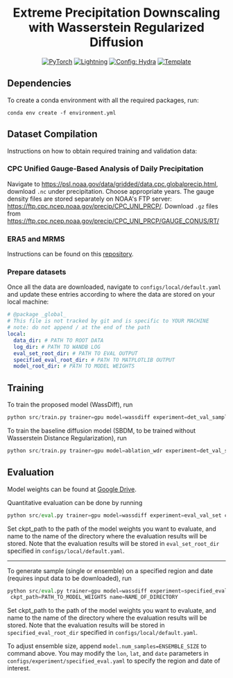 <div align="center">

# Extreme Precipitation Downscaling with Wasserstein Regularized Diffusion
<a href="https://pytorch.org/get-started/locally/"><img alt="PyTorch" src="https://img.shields.io/badge/PyTorch-ee4c2c?logo=pytorch&logoColor=white"></a>
<a href="https://pytorchlightning.ai/"><img alt="Lightning" src="https://img.shields.io/badge/-Lightning-792ee5?logo=pytorchlightning&logoColor=white"></a>
<a href="https://hydra.cc/"><img alt="Config: Hydra" src="https://img.shields.io/badge/Config-Hydra-89b8cd"></a>
<a href="https://github.com/ashleve/lightning-hydra-template"><img alt="Template" src="https://img.shields.io/badge/-Lightning--Hydra--Template-017F2F?style=flat&logo=github&labelColor=gray"></a><br>
<!---
[![Paper](http://img.shields.io/badge/paper-arxiv.1001.2234-B31B1B.svg)](https://www.nature.com/articles/nature14539)
[![Conference](http://img.shields.io/badge/AnyConference-year-4b44ce.svg)](https://papers.nips.cc/paper/2020)
-->
</div>

## Dependencies
To create a conda environment with all the required packages, run:
```
conda env create -f environment.yml
```

## Dataset Compilation
Instructions on how to obtain required training and validation data: 
### CPC Unified Gauge-Based Analysis of Daily Precipitation
Navigate to https://psl.noaa.gov/data/gridded/data.cpc.globalprecip.html, download `.nc` under precipitation.
Choose appropriate years.
The gauge density files are stored separately on NOAA's FTP server: https://ftp.cpc.ncep.noaa.gov/precip/CPC_UNI_PRCP/.
Download `.gz` files from https://ftp.cpc.ncep.noaa.gov/precip/CPC_UNI_PRCP/GAUGE_CONUS/RT/

### ERA5 and MRMS
Instructions can be found on this [repository](https://github.com/dossgollin-lab/climate-data).

### Prepare datasets
Once all the data are downloaded, navigate to `configs/local/default.yaml` and update these entries according to 
where the data are stored on your local machine: 
```yaml
# @package _global_
# This file is not tracked by git and is specific to YOUR MACHINE
# note: do not append / at the end of the path
local:
  data_dir: # PATH TO ROOT DATA
  log_dir: # PATH TO WANDB LOG
  eval_set_root_dir: # PATH TO EVAL OUTPUT
  specified_eval_root_dir: # PATH TO MATPLOTLIB OUTPUT
  model_root_dir: # PATH TO MODEL WEIGHTS
```

## Training
To train the proposed model (WassDiff), run
```python
python src/train.py trainer=gpu model=wassdiff experiment=det_val_sampler
```

To train the baseline diffusion model (SBDM, to be trained without Wasserstein Distance Regularization), run
```python
python src/train.py trainer=gpu model=ablation_wdr experiment=det_val_sampler
```

## Evaluation

Model weights can be found at
[Google Drive](https://drive.google.com/drive/folders/1mVHRyGTJDVZ_iS_yV0jVxmQs3bOkEoyB?usp=share_link).

Quantitative evaluation can be done by running 
```python
python src/eval.py trainer=gpu model=wassdiff experiment=eval_val_set ckpt_path=PATH_TO_MODEL_WEIGHTS name=NAME_OF_DIRECTORY
```

Set ckpt_path to the path of the model weights you want to evaluate, and name to the name of the directory 
where the evaluation results will be stored.
Note that the evaluation results will be stored in `eval_set_root_dir` specified in `configs/local/default.yaml`.

----------

To generate sample (single or ensemble) on a specified region and date (requires input data to be downloaded), run

```python
python src/eval.py trainer=gpu model=wassdiff experiment=specified_eval
 ckpt_path=PATH_TO_MODEL_WEIGHTS name=NAME_OF_DIRECTORY
```

Set ckpt_path to the path of the model weights you want to evaluate, and name to the name of the directory 
where the evaluation results will be stored.
Note that the evaluation results will be stored in `specified_eval_root_dir` specified in `configs/local/default.yaml`.

To adjust ensemble size, append `model.num_samples=ENSEMBLE_SIZE` to command above.
You may modify the `lon`, `lat`, and `date` parameters in `configs/experiment/specified_eval.yaml` 
to specify the region and date of interest.
